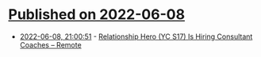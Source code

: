 # [Published on 2022-06-08](index.md)

* [2022-06-08, 21:00:51](https://news.ycombinator.com/item?id=31674091) - [Relationship Hero (YC S17) Is Hiring Consultant Coaches – Remote](https://relationshiphero.com/careers?role=consultantCoach)
